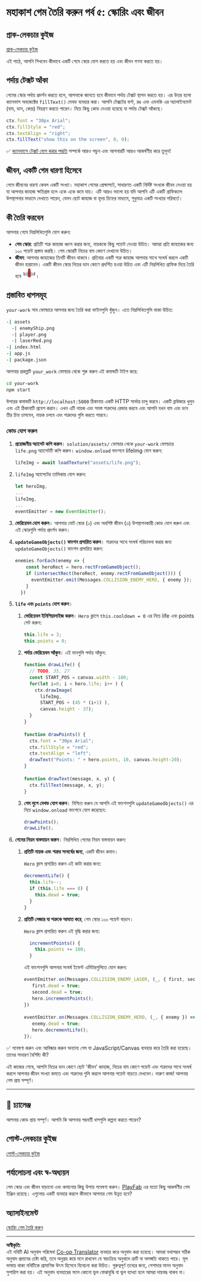 <!--
CO_OP_TRANSLATOR_METADATA:
{
  "original_hash": "adda95e02afa3fbee67b6e385b1109e1",
  "translation_date": "2025-08-28T22:58:32+00:00",
  "source_file": "6-space-game/5-keeping-score/README.md",
  "language_code": "bn"
}
-->
# মহাকাশ গেম তৈরি করুন পর্ব ৫: স্কোরিং এবং জীবন

## প্রাক-লেকচার কুইজ

[প্রাক-লেকচার কুইজ](https://ff-quizzes.netlify.app/web/quiz/37)

এই পাঠে, আপনি শিখবেন কীভাবে একটি গেমে স্কোর যোগ করতে হয় এবং জীবন গণনা করতে হয়।

## পর্দায় টেক্সট আঁকা

গেমের স্কোর পর্দায় প্রদর্শন করতে হলে, আপনাকে জানতে হবে কীভাবে পর্দায় টেক্সট স্থাপন করতে হয়। এর উত্তর হলো ক্যানভাস অবজেক্টের `fillText()` মেথড ব্যবহার করা। আপনি টেক্সটের ফন্ট, রঙ এবং এমনকি এর অ্যালাইনমেন্ট (বাম, ডান, কেন্দ্র) নিয়ন্ত্রণ করতে পারেন। নিচে কিছু কোড দেওয়া হয়েছে যা পর্দায় টেক্সট আঁকছে।

```javascript
ctx.font = "30px Arial";
ctx.fillStyle = "red";
ctx.textAlign = "right";
ctx.fillText("show this on the screen", 0, 0);
```

✅ [ক্যানভাসে টেক্সট যোগ করার পদ্ধতি](https://developer.mozilla.org/docs/Web/API/Canvas_API/Tutorial/Drawing_text) সম্পর্কে আরও পড়ুন এবং আপনারটি আরও আকর্ষণীয় করে তুলুন!

## জীবন, একটি গেম ধারণা হিসেবে

গেমে জীবনের ধারণা কেবল একটি সংখ্যা। মহাকাশ গেমের প্রেক্ষাপটে, সাধারণত একটি নির্দিষ্ট সংখ্যক জীবন দেওয়া হয় যা আপনার জাহাজ ক্ষতিগ্রস্ত হলে একে একে কমে যায়। এটি আরও ভালো হয় যদি আপনি এটি একটি গ্রাফিক্যাল উপস্থাপনার মাধ্যমে দেখাতে পারেন, যেমন ছোট জাহাজ বা হৃদয় চিহ্নের মাধ্যমে, শুধুমাত্র একটি সংখ্যার পরিবর্তে।

## কী তৈরি করবেন

আপনার গেমে নিম্নলিখিতগুলি যোগ করুন:

- **গেম স্কোর**: প্রতিটি শত্রু জাহাজ ধ্বংস করার জন্য, নায়ককে কিছু পয়েন্ট দেওয়া উচিত। আমরা প্রতি জাহাজের জন্য ১০০ পয়েন্ট প্রস্তাব করছি। গেম স্কোরটি নিচের বাম কোণে দেখানো উচিত।
- **জীবন**: আপনার জাহাজের তিনটি জীবন থাকবে। প্রতিবার একটি শত্রু জাহাজ আপনার সাথে সংঘর্ষ করলে একটি জীবন হারাবেন। একটি জীবন স্কোর নিচের ডান কোণে প্রদর্শিত হওয়া উচিত এবং এটি নিম্নলিখিত গ্রাফিক দিয়ে তৈরি হবে ![life image](../../../../translated_images/life.6fb9f50d53ee0413cd91aa411f7c296e10a1a6de5c4a4197c718b49bf7d63ebf.bn.png)।

## প্রস্তাবিত ধাপসমূহ

`your-work` সাব ফোল্ডারে আপনার জন্য তৈরি করা ফাইলগুলি খুঁজুন। এতে নিম্নলিখিতগুলি থাকা উচিত:

```bash
-| assets
  -| enemyShip.png
  -| player.png
  -| laserRed.png
-| index.html
-| app.js
-| package.json
```

আপনার প্রকল্পটি `your_work` ফোল্ডার থেকে শুরু করুন এই কমান্ডটি টাইপ করে:

```bash
cd your-work
npm start
```

উপরের কমান্ডটি `http://localhost:5000` ঠিকানায় একটি HTTP সার্ভার চালু করবে। একটি ব্রাউজার খুলুন এবং এই ঠিকানাটি প্রবেশ করান। এখন এটি নায়ক এবং সমস্ত শত্রুদের রেন্ডার করবে এবং আপনি যখন বাম এবং ডান তীর চিহ্ন চাপবেন, নায়ক চলবে এবং শত্রুদের গুলি করতে পারবে।

### কোড যোগ করুন

1. **প্রয়োজনীয় অ্যাসেট কপি করুন**। `solution/assets/` ফোল্ডার থেকে `your-work` ফোল্ডারে `life.png` অ্যাসেটটি কপি করুন। `window.onload` ফাংশনে lifeImg যোগ করুন:

    ```javascript
    lifeImg = await loadTexture("assets/life.png");
    ```

1. `lifeImg` অ্যাসেটের তালিকায় যোগ করুন:

    ```javascript
    let heroImg,
    ...
    lifeImg,
    ...
    eventEmitter = new EventEmitter();
    ```
  
2. **ভেরিয়েবল যোগ করুন**। আপনার মোট স্কোর (০) এবং অবশিষ্ট জীবন (৩) উপস্থাপনকারী কোড যোগ করুন এবং এই স্কোরগুলি পর্দায় প্রদর্শন করুন।

3. **`updateGameObjects()` ফাংশন প্রসারিত করুন**। শত্রুদের সাথে সংঘর্ষ পরিচালনা করার জন্য `updateGameObjects()` ফাংশন প্রসারিত করুন:

    ```javascript
    enemies.forEach(enemy => {
        const heroRect = hero.rectFromGameObject();
        if (intersectRect(heroRect, enemy.rectFromGameObject())) {
          eventEmitter.emit(Messages.COLLISION_ENEMY_HERO, { enemy });
        }
      })
    ```

4. **`life` এবং `points` যোগ করুন**। 
   1. **ভেরিয়েবল ইনিশিয়ালাইজ করুন**। `Hero` ক্লাসে `this.cooldown = 0` এর নিচে life এবং points সেট করুন:

        ```javascript
        this.life = 3;
        this.points = 0;
        ```

   1. **পর্দায় ভেরিয়েবল আঁকুন**। এই মানগুলি পর্দায় আঁকুন:

        ```javascript
        function drawLife() {
          // TODO, 35, 27
          const START_POS = canvas.width - 180;
          for(let i=0; i < hero.life; i++ ) {
            ctx.drawImage(
              lifeImg, 
              START_POS + (45 * (i+1) ), 
              canvas.height - 37);
          }
        }
        
        function drawPoints() {
          ctx.font = "30px Arial";
          ctx.fillStyle = "red";
          ctx.textAlign = "left";
          drawText("Points: " + hero.points, 10, canvas.height-20);
        }
        
        function drawText(message, x, y) {
          ctx.fillText(message, x, y);
        }

        ```

   1. **গেম লুপে মেথড যোগ করুন**। নিশ্চিত করুন যে আপনি এই ফাংশনগুলি `updateGameObjects()` এর নিচে `window.onload` ফাংশনে যোগ করেছেন:

        ```javascript
        drawPoints();
        drawLife();
        ```

1. **গেমের নিয়ম বাস্তবায়ন করুন**। নিম্নলিখিত গেমের নিয়ম বাস্তবায়ন করুন:

   1. **প্রতিটি নায়ক এবং শত্রুর সংঘর্ষের জন্য**, একটি জীবন কমান।
   
      `Hero` ক্লাস প্রসারিত করুন এই কাটা করার জন্য:

        ```javascript
        decrementLife() {
          this.life--;
          if (this.life === 0) {
            this.dead = true;
          }
        }
        ```

   2. **প্রতিটি লেজার যা শত্রুকে আঘাত করে**, গেম স্কোর ১০০ পয়েন্ট বাড়ান।

      `Hero` ক্লাস প্রসারিত করুন এই বৃদ্ধি করার জন্য:
    
        ```javascript
          incrementPoints() {
            this.points += 100;
          }
        ```

        এই ফাংশনগুলি আপনার সংঘর্ষ ইভেন্ট এমিটারগুলিতে যোগ করুন:

        ```javascript
        eventEmitter.on(Messages.COLLISION_ENEMY_LASER, (_, { first, second }) => {
           first.dead = true;
           second.dead = true;
           hero.incrementPoints();
        })

        eventEmitter.on(Messages.COLLISION_ENEMY_HERO, (_, { enemy }) => {
           enemy.dead = true;
           hero.decrementLife();
        });
        ```

✅ গবেষণা করুন এবং আবিষ্কার করুন অন্যান্য গেম যা JavaScript/Canvas ব্যবহার করে তৈরি করা হয়েছে। তাদের সাধারণ বৈশিষ্ট্য কী?

এই কাজের শেষে, আপনি নিচের ডান কোণে ছোট 'জীবন' জাহাজ, নিচের বাম কোণে পয়েন্ট এবং শত্রুদের সাথে সংঘর্ষ করলে আপনার জীবন সংখ্যা কমতে এবং শত্রুদের গুলি করলে আপনার পয়েন্ট বাড়তে দেখবেন। দারুণ কাজ! আপনার গেম প্রায় সম্পূর্ণ।

---

## 🚀 চ্যালেঞ্জ

আপনার কোড প্রায় সম্পূর্ণ। আপনি কি আপনার পরবর্তী ধাপগুলি কল্পনা করতে পারেন?

## পোস্ট-লেকচার কুইজ

[পোস্ট-লেকচার কুইজ](https://ff-quizzes.netlify.app/web/quiz/38)

## পর্যালোচনা এবং স্ব-অধ্যয়ন

গেম স্কোর এবং জীবন বাড়ানো এবং কমানোর কিছু উপায় গবেষণা করুন। [PlayFab](https://playfab.com) এর মতো কিছু আকর্ষণীয় গেম ইঞ্জিন রয়েছে। এগুলোর একটি ব্যবহার করলে কীভাবে আপনার গেম উন্নত হবে?

## অ্যাসাইনমেন্ট

[স্কোরিং গেম তৈরি করুন](assignment.md)

---

**অস্বীকৃতি**:  
এই নথিটি AI অনুবাদ পরিষেবা [Co-op Translator](https://github.com/Azure/co-op-translator) ব্যবহার করে অনুবাদ করা হয়েছে। আমরা যথাসম্ভব সঠিক অনুবাদ প্রদানের চেষ্টা করি, তবে অনুগ্রহ করে মনে রাখবেন যে স্বয়ংক্রিয় অনুবাদে ত্রুটি বা অসঙ্গতি থাকতে পারে। মূল ভাষায় থাকা নথিটিকে প্রামাণিক উৎস হিসেবে বিবেচনা করা উচিত। গুরুত্বপূর্ণ তথ্যের জন্য, পেশাদার মানব অনুবাদ সুপারিশ করা হয়। এই অনুবাদ ব্যবহারের ফলে কোনো ভুল বোঝাবুঝি বা ভুল ব্যাখ্যা হলে আমরা দায়বদ্ধ থাকব না।